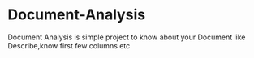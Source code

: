 # Document-Analysis
Document Analysis is simple project to know about your Document like Describe,know first few columns etc
